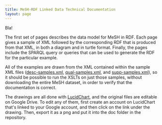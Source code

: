 ```yaml
---
title: MeSH-RDF Linked Data Technical Documentation
layout: page
---
```


Bla!

The first set of pages describes the data model for MeSH in RDF.  Each page gives a sample of XML followed by the corresponding RDF that is produced from that XML, in both a diagram and in turtle format.  Finally, the pages include the SPARQL query or queries that can be used to generate the RDF for the particular example.

All of the examples are drawn from the XML contained within the sample XML files ([desc-samples.xml](https://github.com/HHS/mesh-rdf/blob/master/samples/desc-samples.xml), [qual-samples.xml](https://github.com/HHS/mesh-rdf/blob/master/samples/qual-samples.xml), and [supp-samples.xml](https://github.com/HHS/mesh-rdf/blob/master/samples/supp-samples.xml)), so it should be possible to run the XSLTs on just those samples, without downloading the entire MeSH dataset, in order to verify that the documentation is correct.

The drawings are all done with [LucidChart](https://www.lucidchart.com), and the original files are editable on Google Drive.  To edit any of them, first create an account on LucidChart that's linked to your Google account, and then click on the link under the drawing. Then, export it as a png and put it into the doc folder in the repository.

